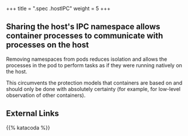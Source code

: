 +++
title = ".spec .hostIPC"
weight = 5
+++

## Sharing the host's IPC namespace allows container processes to communicate with processes on the host

Removing namespaces from pods reduces isolation and allows the processes in the pod to perform tasks as if they were running natively on the host.

This circumvents the protection models that containers are based on and should only be done with absolutely certainty (for example, for low-level observation of other containers).

## External Links


{{% katacoda %}}
